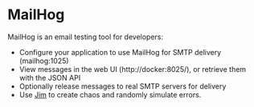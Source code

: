 # MailHog

MailHog is an email testing tool for developers:

- Configure your application to use MailHog for SMTP delivery (mailhog:1025)
- View messages in the web UI (http://docker:8025/), or retrieve them with the JSON API
- Optionally release messages to real SMTP servers for delivery
- Use [Jim](https://github.com/mailhog/MailHog/blob/master/docs/JIM.md) to create chaos and randomly simulate errors.
